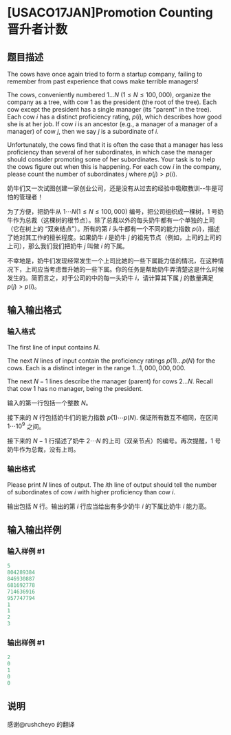 # [USACO17JAN]Promotion Counting晋升者计数

## 题目描述

The cows have once again tried to form a startup company, failing to remember from past experience that cows make terrible managers!

The cows, conveniently numbered $1 \ldots N$ ($1 \leq N \leq 100,000$), organize the company as a tree, with cow 1 as the president (the root of the tree). Each cow except the president has a single manager (its "parent" in the tree). Each cow $i$ has a distinct proficiency rating, $p(i)$, which describes how good she is at her job. If cow $i$ is an ancestor (e.g., a manager of a manager of a manager) of cow $j$, then we say $j$ is a subordinate of $i$.

Unfortunately, the cows find that it is often the case that a manager has less proficiency than several of her subordinates, in which case the manager should consider promoting some of her subordinates. Your task is to help the cows figure out when this is happening. For each cow $i$ in the company, please count the number of subordinates $j$ where $p(j) > p(i)$.

奶牛们又一次试图创建一家创业公司，还是没有从过去的经验中吸取教训--牛是可怕的管理者！

为了方便，把奶牛从 $1 \cdots N(1 \leq N \leq 100, 000)$ 编号，把公司组织成一棵树，1 号奶牛作为总裁（这棵树的根节点）。除了总裁以外的每头奶牛都有一个单独的上司（它在树上的 “双亲结点”）。所有的第 $i$ 头牛都有一个不同的能力指数 $p(i)$，描述了她对其工作的擅长程度。如果奶牛 $i$ 是奶牛 $j$ 的祖先节点（例如，上司的上司的上司），那么我们我们把奶牛 $j$ 叫做 $i$ 的下属。

不幸地是，奶牛们发现经常发生一个上司比她的一些下属能力低的情况，在这种情况下，上司应当考虑晋升她的一些下属。你的任务是帮助奶牛弄清楚这是什么时候发生的。简而言之，对于公司的中的每一头奶牛 $i$，请计算其下属 $j$ 的数量满足 $p(j) > p(i)$。

## 输入输出格式

### 输入格式

The first line of input contains $N$.

The next $N$ lines of input contain the proficiency ratings $p(1) \ldots p(N)$ for the cows. Each is a distinct integer in the range $1 \ldots 1,000,000,000$.

The next $N-1$ lines describe the manager (parent) for cows $2 \ldots N$. Recall that cow 1 has no manager, being the president.

输入的第一行包括一个整数 $N$。

接下来的 $N$ 行包括奶牛们的能力指数 $p(1) \cdots p(N)$. 保证所有数互不相同，在区间 $1 \cdots 10^9$ 之间。

接下来的 $N-1$ 行描述了奶牛 $2 \cdots N$ 的上司（双亲节点）的编号。再次提醒，1 号奶牛作为总裁，没有上司。

### 输出格式

Please print $N$ lines of output. The $i$th line of output should tell the number of subordinates of cow $i$ with higher proficiency than cow $i$.

输出包括 $N$ 行。输出的第 $i$ 行应当给出有多少奶牛 $i$ 的下属比奶牛 $i$ 能力高。

## 输入输出样例

### 输入样例 #1

```cpp
5
804289384
846930887
681692778
714636916
957747794
1
1
2
3
```


### 输出样例 #1

```cpp
2
0
1
0
0
```


## 说明

感谢@rushcheyo 的翻译

